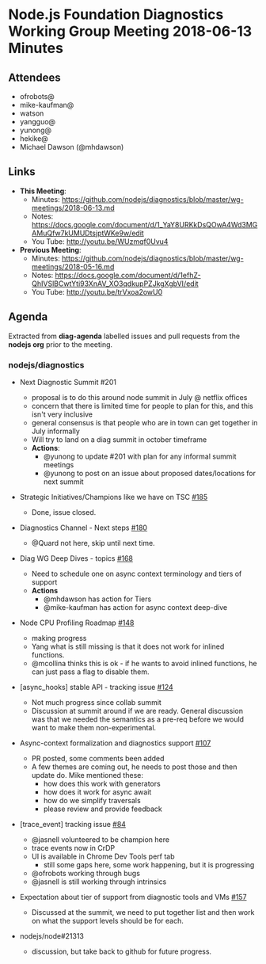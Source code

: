 # Node.js Foundation Diagnostics Working Group Meeting 2018-06-13 Minutes

## Attendees
  - ofrobots@
  - mike-kaufman@
  - watson
  - yangguo@
  - yunong@
  - hekike@
  - Michael Dawson (@mhdawson)

## Links
- **This Meeting**:
  - Minutes:  https://github.com/nodejs/diagnostics/blob/master/wg-meetings/2018-06-13.md
  - Notes: https://docs.google.com/document/d/1_YaY8URKkDsQOwA4Wd3MGAMuQfw7kUMUDtsjptWKe9w/edit
  - You Tube: http://youtu.be/WUzmqf0Uvu4
- **Previous Meeting**: 
  - Minutes:  https://github.com/nodejs/diagnostics/blob/master/wg-meetings/2018-05-16.md
  - Notes: https://docs.google.com/document/d/1efhZ-QhIVSlBCwtYti93XnAV_XO3qdkupPZJkgXgbVI/edit
  - You Tube: http://youtu.be/trVxoa2owU0

## Agenda

Extracted from **diag-agenda**  labelled issues and pull requests from the **nodejs org** prior to the meeting.

### nodejs/diagnostics

  - Next Diagnostic Summit #201
    - proposal is to do this around node summit in July @ netflix offices 
    - concern that there is limited time for people to plan for this, and this isn't very inclusive
    - general consensus is that people who are in town can get together in July informally
    - Will try to land on a diag summit in october timeframe
    - **Actions**:
      - @yunong to update #201 with plan for any informal summit meetings
      - @yunong to post on an issue about proposed dates/locations for next summit

  - Strategic Initiatives/Champions like we have on TSC [#185](https://github.com/nodejs/diagnostics/issues/185)
    - Done, issue closed.

  - Diagnostics Channel - Next steps [#180](https://github.com/nodejs/diagnostics/issues/180)
    - @Quard not here, skip until next time.

  - Diag WG Deep Dives - topics [#168](https://github.com/nodejs/diagnostics/issues/168)
     - Need to schedule one on async context terminology and tiers of support 
     - **Actions** 
       - @mhdawson  has action for Tiers
       - @mike-kaufman has action for async context deep-dive

  - Node CPU Profiling Roadmap [#148](https://github.com/nodejs/diagnostics/issues/148)
    - making progress
    - Yang what is still missing is that it does not work for inlined functions. 
    - @mcollina thinks this is ok - if he wants to avoid inlined functions, he can just pass a flag to disable them. 

  - \[async_hooks\] stable API - tracking issue [#124](https://github.com/nodejs/diagnostics/issues/124)
    - Not much progress since collab summit
    - Discussion at summit around if we are ready.  General discussion was that we needed
    the semantics as a pre-req before we would want to make them non-experimental.

  - Async-context formalization and diagnostics support [#107](https://github.com/nodejs/diagnostics/issues/107)
    - PR posted, some comments been added
    - A few themes are coming out, he needs to post those and then update do. Mike mentioned
    these:
      - how does this work with generators
      - how does it work for async await
      - how do we simplify traversals
      - please review and provide feedback

  - \[trace_event\] tracking issue [#84](https://github.com/nodejs/diagnostics/issues/84)
    - @jasnell volunteered to be champion here
    - trace events now in CrDP
    - UI is available in Chrome Dev Tools perf tab
      - still some gaps here, some work happening, but it is progressing
    - @ofrobots working through bugs
    - @jasnell is still working through intrinsics

  - Expectation about tier of support from diagnostic tools and VMs [#157](https://github.com/nodejs/diagnostics/issues/157)
    - Discussed at the summit, we need to put together list and then work on what the
    support levels should be for each.
  - nodejs/node#21313
    - discussion, but take back to github for future progress.
